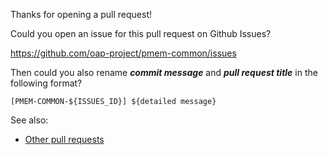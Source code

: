 <!--
  Licensed to the Apache Software Foundation (ASF) under one
  or more contributor license agreements.  See the NOTICE file
  distributed with this work for additional information
  regarding copyright ownership.  The ASF licenses this file
  to you under the Apache License, Version 2.0 (the
  "License"); you may not use this file except in compliance
  with the License.  You may obtain a copy of the License at

    http://www.apache.org/licenses/LICENSE-2.0

  Unless required by applicable law or agreed to in writing,
  software distributed under the License is distributed on an
  "AS IS" BASIS, WITHOUT WARRANTIES OR CONDITIONS OF ANY
  KIND, either express or implied.  See the License for the
  specific language governing permissions and limitations
  under the License.
-->

Thanks for opening a pull request!

Could you open an issue for this pull request on Github Issues?

https://github.com/oap-project/pmem-common/issues

Then could you also rename ***commit message*** and ***pull request title*** in the following format?

    [PMEM-COMMON-${ISSUES_ID}] ${detailed message}

See also:

  * [Other pull requests](https://github.com/oap-project/pmem-common/pulls/)


